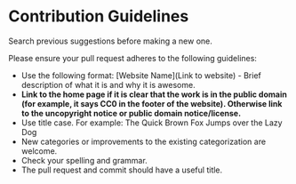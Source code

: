 # Contribution Guidelines

Search previous suggestions before making a new one.

Please ensure your pull request adheres to the following guidelines:

- Use the following format: [Website Name](Link to website) - Brief description of what it is and why it is awesome.
- **Link to the home page if it is clear that the work is in the public domain (for example, it says CC0 in the footer of the website). Otherwise link to the uncopyright notice or public domain notice/license.**
- Use title case. For example: The Quick Brown Fox Jumps over the Lazy Dog
- New categories or improvements to the existing categorization are welcome.
- Check your spelling and grammar.
- The pull request and commit should have a useful title.
